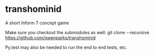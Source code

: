 # transhominid
A short Inform 7 concept game

Make sure you checkout the submodules as well:
git clone --recursive https://github.com/owenparks/transhominid

Py.test may also be needed to run the end to end tests, etc.


